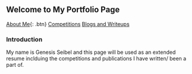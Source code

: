 ## Welcome to My Portfolio Page

[About Me](about-me.md){: .btn}
[Competitions](competitions.md)
[Blogs and Writeups](blogs.md)

### Introduction
 
 My name is Genesis Seibel and this page will be used as an extended resume inclduing the competitions and publications I have written/ been a part of.
